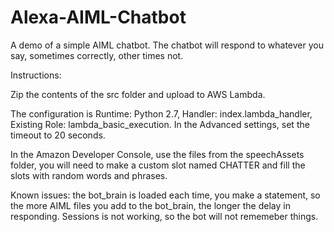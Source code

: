 # Alexa-AIML-Chatbot

A demo of a simple AIML chatbot.  The chatbot will respond to whatever you say, sometimes correctly, other times not.

Instructions:

Zip the contents of the src folder and upload to AWS Lambda. 

The configuration is Runtime: Python 2.7, Handler: index.lambda_handler, Existing Role: lambda_basic_execution. In the Advanced settings, set the timeout to 20 seconds.

In the Amazon Developer Console, use the files from the speechAssets folder, you will need to make a custom slot named CHATTER and fill the slots with random words and phrases.

Known issues: the bot_brain is loaded each time, you make a statement, so the more AIML files you add to the bot_brain, the longer the delay in responding.  Sessions is not working, so the bot will not rememeber things.



